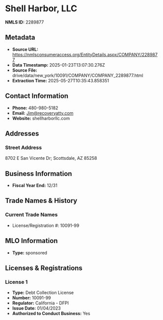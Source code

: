 # Shell Harbor, LLC

**NMLS ID:** 2289877

## Metadata
- **Source URL:** https://nmlsconsumeraccess.org/EntityDetails.aspx/COMPANY/2289877
- **Data Timestamp:** 2025-01-23T13:07:30.276Z
- **Source File:** drive/data/new_york/10091/COMPANY/COMPANY_2289877.html
- **Extraction Time:** 2025-05-27T10:35:43.858351

## Contact Information
- **Phone:** 480-980-5182
- **Email:** Jim@recoveryatty.com
- **Website:** shellharborllc.com

## Addresses
### Street Address
8702 E San Vicente Dr; Scottsdale, AZ 85258

## Business Information
- **Fiscal Year End:** 12/31

## Trade Names & History
### Current Trade Names
- License/Registration #: 10091-99

## MLO Information
- **Type:** sponsored

## Licenses & Registrations

### License 1
- **Type:** Debt Collection License
- **Number:** 10091-99
- **Regulator:** California - DFPI
- **Issue Date:** 01/04/2023
- **Authorized to Conduct Business:** Yes
